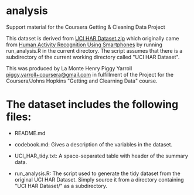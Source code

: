 analysis
========
Support material for the Coursera Getting &amp; Cleaning Data Project

This dataset is derived from
[UCI HAR Dataset.zip](https://d396qusza40orc.cloudfront.net/getdata%2Fprojectfiles%2FUCI%20HAR%20Dataset.zip)
which originally came from
[Human Activity Recognition Using Smartphones](http://archive.ics.uci.edu/ml/datasets/Human+Activity+Recognition+Using+Smartphones)
by running run_analysis.R in the current directory. The script assumes
that there is a subdirectory of the current working directory called
"UCI HAR Dataset".

This was produced by La Monte Henry Piggy Yarroll
<piggy.yarroll+coursera@gmail.com> in fulfillment of the Project for
the Coursera/Johns Hopkins "Getting and Clearning Data" course.

The dataset includes the following files:
=========================================
- README.md

- codebook.md: Gives a description of the variables in the dataset.

- UCI_HAR_tidy.txt: A space-separated table with header of the summary data.

- run_analysis.R: The script used to generate the tidy dataset from
  the original UCI HAR Dataset. Simply source it from a directory
  containing "UCI HAR Dataset/" as a subdirectory.
